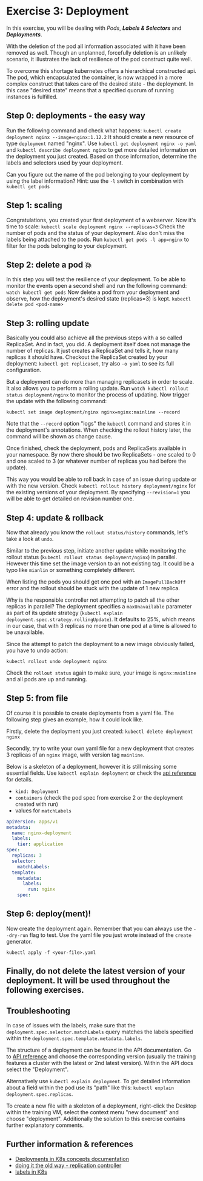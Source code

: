 # Exercise 3: Deployment

In this exercise, you will be dealing with _Pods_, **_Labels & Selectors_** and **_Deployments_**.

With the deletion of the pod all information associated with it have been removed as well. Though an unplanned, forcefully deletion is an unlikely scenario, it illustrates the lack of resilience of the pod construct quite well.

To overcome this shortage kubernetes offers a hierarchical constructed api. The pod, which encapsulated the container, is now wrapped in a more complex construct that takes care of the desired state - the deployment. In this case "desired state" means that a specified quorum of running instances is fulfilled.


## Step 0: deployments - the easy way
Run the following command and check what happens:
`kubectl create deployment nginx --image=nginx:1.12.2`
It should create a new resource of type `deployment` named "nginx". Use `kubectl get deployment nginx -o yaml` and `kubectl describe deployment nginx` to get more detailed information on the deployment you just created. Based on those information, determine the labels and selectors used by your deployment.

Can you figure out the name of the pod belonging to your deployment by using the label information? Hint: use the `-l` switch in combination with `kubectl get pods`

## Step 1: scaling
Congratulations, you created your first deployment of a webserver. Now it's time to scale:
`kubectl scale deployment nginx --replicas=3`
Check the number of pods and the status of your deployment. Also don't miss the labels being attached to the pods. Run `kubectl get pods -l app=nginx` to filter for the pods belonging to your deployment.

## Step 2: delete a pod :boom:
In this step you will test the resilience of your deployment. To be able to monitor the events open a second shell and run the following command:
`watch kubectl get pods`
Now delete a pod from your deployment and observe, how the deployment's desired state (replicas=3) is kept.
`kubectl delete pod <pod-name>`

## Step 3: rolling update
Basically you could also achieve all the previous steps with a so called ReplicaSet. And in fact, you did. A deployment itself does not manage the number of replicas. It just creates a ReplicaSet and tells it, how many replicas it should have.
Checkout the ReplicaSet created by your deployment:
`kubectl get replicaset`, try also `-o yaml` to see its full configuration.

But a deployment can do more than managing replicasets in order to scale. It also allows you to perform a rolling update. Run `watch kubectl rollout status deployment/nginx` to monitor the process of updating. Now trigger the update with the following command:

`kubectl set image deployment/nginx nginx=nginx:mainline --record`

Note that the `--record` option "logs" the `kubectl` command and stores it in the deployment's annotations. When checking the rollout history later, the command will be shown as change cause.

Once finished, check the deployment, pods and ReplicaSets available in your namespace. By now there should be two ReplicaSets - one scaled to 0 and one scaled to 3 (or whatever number of replicas you had before the update).

This way you would be able to roll back in case of an issue during update or with the new version. Check `kubectl rollout history deployment/nginx` for the existing versions of your deployment. By specifying `--revision=1` you will be able to get detailed on revision number one.


## Step 4: update & rollback
Now that already you know the `rollout status/history` commands, let's take a look at `undo`. 

Similar to the previous step, initiate another update while monitoring the rollout status (`kubectl rollout status deployment/nginx`) in parallel. However this time set the image version to an not existing tag. It could be a typo like `mianlin` or something completely different.

When listing the pods you should get one pod with an `ImagePullBackOff` error and the rollout should be stuck with the update of 1 new replica. 

Why is the responsible controller not attempting to patch all the other replicas in parallel? The deployment specifies a `maxUnavailable` parameter as part of its update strategy (`kubectl explain deployment.spec.strategy.rollingUpdate`). It defaults to 25%, which means in our case, that with 3 replicas no more than one pod at a time is allowed to be unavailable.

Since the attempt to patch the deployment to a new image obviously failed, you have to undo action:

`kubectl rollout undo deployment nginx`

Check the `rollout status` again to make sure, your image is `nginx:mainline` and all pods are up and running.

## Step 5: from file
Of course it is possible to create deployments from a yaml file. The following step gives an example, how it could look like.

Firstly, delete the deployment you just created:
`kubectl delete deployment nginx`

Secondly, try to write your own yaml file for a new deployment that creates 3 replicas of an `nginx` image, with version tag `mainline`.

Below is a skeleton of a deployment, however it is still missing some essential fields. Use `kubectl explain deployment` or check the [api reference](https://kubernetes.io/docs/reference/#api-reference) for details.

* `kind: Deployment`
* `containers` (check the pod spec from exercise 2 or the deployment created with run)
* values for `matchLabels`

```yaml
apiVersion: apps/v1
metadata:
  name: nginx-deployment
  labels:
    tier: application
spec:
  replicas: 3
  selector:
    matchLabels:
  template:
    metadata:
      labels:
        run: nginx
    spec:
```

## Step 6: deploy(ment)!
Now create the deployment again. Remember that you can always use the `--dry-run` flag to test. Use the yaml file you just wrote instead of the `create` generator.

`kubectl apply -f <your-file>.yaml`

## Finally, do not delete the latest version of your deployment. It will be used throughout the following exercises.

## Troubleshooting
In case of issues with the labels, make sure that the `deployment.spec.selector.matchLabels` query matches the labels specified within the `deployment.spec.template.metadata.labels`.

The structure of a deployment can be found in the API documentation. Go to [API reference](https://kubernetes.io/docs/reference/) and choose the corresponding version (usually the training features a cluster with the latest or 2nd latest version). Within the API docs select the "Deployment".

Alternatively use `kubectl explain deployment`. To get detailed information about a field within the pod use its "path" like this: `kubectl explain deployment.spec.replicas`.

To create a new file with a skeleton of a deployment, right-click the Desktop within the training VM, select the context menu "new document" and choose "deployment". Additionally the solution to this exercise contains further explanatory comments.

## Further information & references
- [Deployments in K8s concepts documentation](https://kubernetes.io/docs/concepts/workloads/controllers/deployment/)
- [doing it the old way - replication controller](https://kubernetes.io/docs/concepts/workloads/controllers/replicationcontroller/)
- [labels in K8s](https://kubernetes.io/docs/concepts/overview/working-with-objects/labels/)
